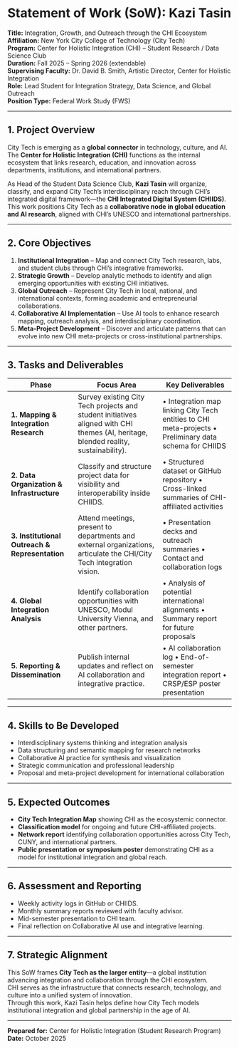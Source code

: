 # Statement of Work (SoW): Kazi Tasin  
**Title:** Integration, Growth, and Outreach through the CHI Ecosystem  
**Affiliation:** New York City College of Technology (City Tech)  
**Program:** Center for Holistic Integration (CHI) – Student Research / Data Science Club  
**Duration:** Fall 2025 – Spring 2026 (extendable)  
**Supervising Faculty:** Dr. David B. Smith, Artistic Director, Center for Holistic Integration  
**Role:** Lead Student for Integration Strategy, Data Science, and Global Outreach  
**Position Type:** Federal Work Study (FWS)  

---

## 1. Project Overview
City Tech is emerging as a **global connector** in technology, culture, and AI.  
The **Center for Holistic Integration (CHI)** functions as the internal ecosystem that links research, education, and innovation across departments, institutions, and international partners.

As Head of the Student Data Science Club, **Kazi Tasin** will organize, classify, and expand City Tech’s interdisciplinary reach through CHI’s integrated digital framework—the **CHI Integrated Digital System (CHIIDS)**.  
This work positions City Tech as a **collaborative node in global education and AI research**, aligned with CHI’s UNESCO and international partnerships.

---

## 2. Core Objectives
1. **Institutional Integration** – Map and connect City Tech research, labs, and student clubs through CHI’s integrative frameworks.  
2. **Strategic Growth** – Develop analytic methods to identify and align emerging opportunities with existing CHI initiatives.  
3. **Global Outreach** – Represent City Tech in local, national, and international contexts, forming academic and entrepreneurial collaborations.  
4. **Collaborative AI Implementation** – Use AI tools to enhance research mapping, outreach analysis, and interdisciplinary coordination.  
5. **Meta-Project Development** – Discover and articulate patterns that can evolve into new CHI meta-projects or cross-institutional partnerships.

---

## 3. Tasks and Deliverables

| **Phase** | **Focus Area** | **Key Deliverables** |
|------------|----------------|----------------------|
| **1. Mapping & Integration Research** | Survey existing City Tech projects and student initiatives aligned with CHI themes (AI, heritage, blended reality, sustainability). | • Integration map linking City Tech entities to CHI meta-projects  • Preliminary data schema for CHIIDS |
| **2. Data Organization & Infrastructure** | Classify and structure project data for visibility and interoperability inside CHIIDS. | • Structured dataset or GitHub repository  • Cross-linked summaries of CHI-affiliated activities |
| **3. Institutional Outreach & Representation** | Attend meetings, present to departments and external organizations, articulate the CHI/City Tech integration vision. | • Presentation decks and outreach summaries  • Contact and collaboration logs |
| **4. Global Integration Analysis** | Identify collaboration opportunities with UNESCO, Modul University Vienna, and other partners. | • Analysis of potential international alignments  • Summary report for future proposals |
| **5. Reporting & Dissemination** | Publish internal updates and reflect on AI collaboration and integrative practice. | • AI collaboration log  • End-of-semester integration report  • CRSP/ESP poster presentation |

---

## 4. Skills to Be Developed
- Interdisciplinary systems thinking and integration analysis  
- Data structuring and semantic mapping for research networks  
- Collaborative AI practice for synthesis and visualization  
- Strategic communication and professional leadership  
- Proposal and meta-project development for international collaboration  

---

## 5. Expected Outcomes
- **City Tech Integration Map** showing CHI as the ecosystemic connector.  
- **Classification model** for ongoing and future CHI-affiliated projects.  
- **Network report** identifying collaboration opportunities across City Tech, CUNY, and international partners.  
- **Public presentation or symposium poster** demonstrating CHI as a model for institutional integration and global reach.  

---

## 6. Assessment and Reporting
- Weekly activity logs in GitHub or CHIIDS.  
- Monthly summary reports reviewed with faculty advisor.  
- Mid-semester presentation to CHI team.  
- Final reflection on Collaborative AI use and integrative learning.  

---

## 7. Strategic Alignment
This SoW frames **City Tech as the larger entity**—a global institution advancing integration and collaboration through the CHI ecosystem.  
CHI serves as the infrastructure that connects research, technology, and culture into a unified system of innovation.  
Through this work, Kazi Tasin helps define how City Tech models institutional integration and global partnership in the age of AI.

---

**Prepared for:** Center for Holistic Integration (Student Research Program)  
**Date:** October 2025

